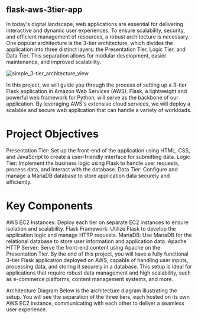 ## flask-aws-3tier-app

In today's digital landscape, web applications are essential for delivering interactive and dynamic user experiences. To ensure scalability, security, and efficient management of resources, a robust architecture is necessary. One popular architecture is the 3-tier architecture, which divides the application into three distinct layers: the Presentation Tier, Logic Tier, and Data Tier. This separation allows for modular development, easier maintenance, and improved scalability.

![simple_3-tier_architecture_view](https://github.com/ARREYETTA14/flask-aws-3tier-app/assets/112652000/6c73a04a-b9d7-429c-8751-a04e03002e3d)

In this project, we will guide you through the process of setting up a 3-tier Flask application in Amazon Web Services (AWS). Flask, a lightweight and powerful web framework for Python, will serve as the backbone of our application. By leveraging AWS's extensive cloud services, we will deploy a scalable and secure web application that can handle a variety of workloads.

# Project Objectives
Presentation Tier: Set up the front-end of the application using HTML, CSS, and JavaScript to create a user-friendly interface for submitting data.
Logic Tier: Implement the business logic using Flask to handle user requests, process data, and interact with the database.
Data Tier: Configure and manage a MariaDB database to store application data securely and efficiently.

# Key Components
AWS EC2 Instances: Deploy each tier on separate EC2 instances to ensure isolation and scalability.
Flask Framework: Utilize Flask to develop the application logic and manage HTTP requests.
MariaDB: Use MariaDB for the relational database to store user information and application data.
Apache HTTP Server: Serve the front-end content using Apache on the Presentation Tier.
By the end of this project, you will have a fully functional 3-tier Flask application deployed on AWS, capable of handling user inputs, processing data, and storing it securely in a database. This setup is ideal for applications that require robust data management and high scalability, such as e-commerce platforms, content management systems, and more.

Architecture Diagram
Below is the architecture diagram illustrating the setup. You will see the separation of the three tiers, each hosted on its own AWS EC2 instance, communicating with each other to deliver a seamless user experience.
